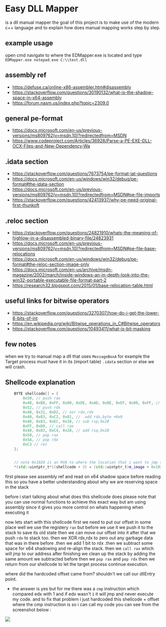 # Easy DLL Mapper
is a dll manual mapper the goal of this project is to make use of the modern
c++ language and to explain how does manual mapping works step by step.

## example usage
open cmd navigate to where the EDMapper.exe is located and type
`EDMapper.exe notepad.exe C:\\test.dll` 

## assembly ref
- https://defuse.ca/online-x86-assembler.htm#disassembly
- https://stackoverflow.com/questions/30190132/what-is-the-shadow-space-in-x64-assembly
- https://forum.nasm.us/index.php?topic=2309.0

## general pe-format 
- https://docs.microsoft.com/en-us/previous-versions/ms809762(v=msdn.10)?redirectedfrom=MSDN
- https://www.codeproject.com/Articles/36928/Parse-a-PE-EXE-DLL-OCX-Files-and-New-Dependency-Wa

## .idata section 
- https://stackoverflow.com/questions/7673754/pe-format-iat-questions
- https://docs.microsoft.com/en-us/windows/win32/debug/pe-format#the-idata-section
- https://docs.microsoft.com/en-us/previous-versions/ms809762(v=msdn.10)?redirectedfrom=MSDN#pe-file-imports
- https://stackoverflow.com/questions/42413937/why-pe-need-original-first-thunkoft

## .reloc section 
- https://stackoverflow.com/questions/24821910/whats-the-meaning-of-highlow-in-a-disassembled-binary-file/24823931
- https://docs.microsoft.com/en-us/previous-versions/ms809762(v=msdn.10)?redirectedfrom=MSDN#pe-file-base-relocations
- https://docs.microsoft.com/en-us/windows/win32/debug/pe-format#the-reloc-section-image-only
- https://docs.microsoft.com/en-us/archive/msdn-magazine/2002/march/inside-windows-an-in-depth-look-into-the-win32-portable-executable-file-format-part-2
- https://research32.blogspot.com/2015/01/base-relocation-table.html


## useful links for bitwise operators
- https://stackoverflow.com/questions/3270307/how-do-i-get-the-lower-8-bits-of-int
- https://en.wikipedia.org/wiki/Bitwise_operations_in_C#Bitwise_operators
- https://stackoverflow.com/questions/10493411/what-is-bit-masking


## few notes
when we try to manual map a dll that uses `MessageBoxA` for example the Target
process must have it in its (import table) `.idata` section or else we will crash. 


## Shellcode explanation
``` c++
	BYTE shellcode[] = {
		0x50, // push rax
		0x48, 0xB8, 0xFF, 0x00, 0xDE, 0xAD, 0xBE, 0xEF, 0x00, 0xFF, // mov rax,address
		0x52, // push rdx
		0x48, 0x31, 0xD2, // xor rdx,rdx
		0x48, 0x83, 0xC2, 0x01, //  add rdx,byte +0x0
		0x48, 0x83, 0xEC, 0x28, // sub rsp,0x28
		0xFF, 0xD0, // call rax 
		0x48, 0x83, 0xC4, 0x28, // add rsp,0x28
		0x58, // pop rax
		0x5A, // pop rdx
		0xC3 // ret
	};


	// note 0x1020 is an RVA to where the location that i want to jmp to. to get there we need to add image base + rva
	*(std::uintptr_t*)(shellcode + 3) = (std::uintptr_t)m_image + 0x1020; // Hardcoded offset
```

first please see assembly ref and read on x64 shadow space before reading this so you have a better understanding about why we are reserving space in the stack

before i start talking about what does this shellcode does please note that you can use normal functions to achieve this exact way but am using assembly since it gives you more control on whats happening when executing it


now lets start with this shellcode first we need to put our offset in some place well we use the registery `rax` but before we use it we push it to the stack to save its old state then we can move our offset into it after that we push `rdx` to stack too. then we XOR rdx,rdx to zero out any garbage data that was in there before .then we add 1 bit to rdx .then we subtract some space for x64 shadowing and re-align the stack. then we `call rax` which will jmp to our address after finishing we clean up the stack by adding the same amount we subtracted before then we `pop rax` and `pop rdx` then we return from our shellcode to let the target process continue execution.

where did the hardcoded offset came from? shouldn't we call our dllEntry point.

- the answer is yes but for me there was a `cmp` instruction which compared edx with 1 and if edx wasn't `1` it will jmp and never execute my code. and to fix that problem i just hardcoded this shellcode + offset where the cmp instruction is so i can call my code you can see from the screenshot below :


<img src="https://i.imgur.com/2J7L7pY.jpg">